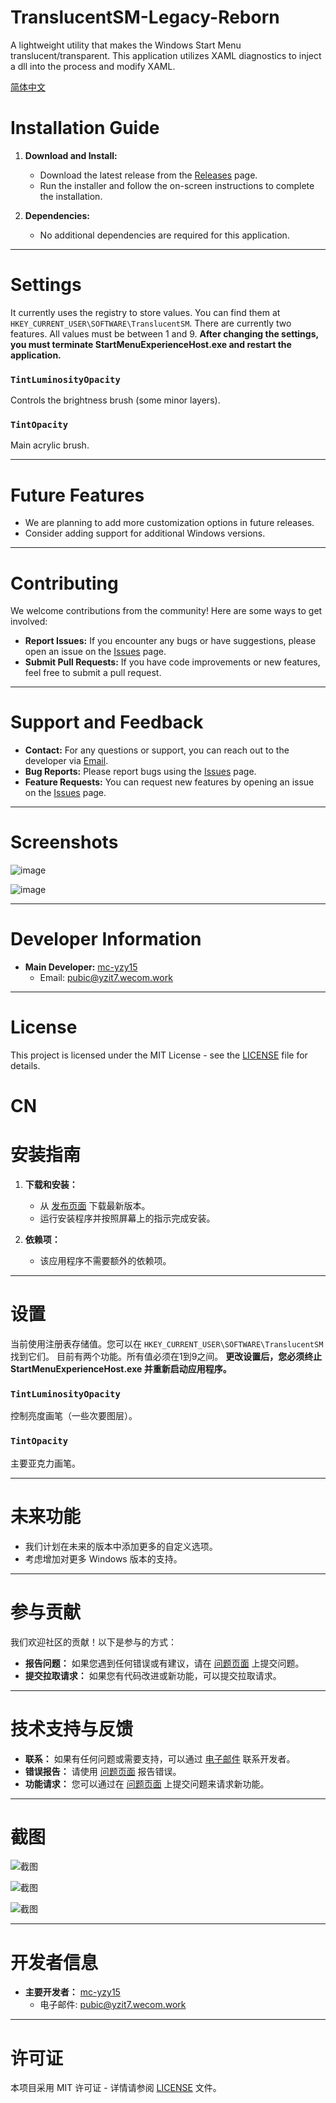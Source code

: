 # TranslucentSM-Legacy-Reborn

A lightweight utility that makes the Windows Start Menu translucent/transparent.
This application utilizes XAML diagnostics to inject a dll into the process and modify XAML.

[简体中文](#cn)

# Installation Guide
1. **Download and Install:**
   - Download the latest release from the [Releases](https://github.com/mc-yzy15/TranslucentSM-Legacy-Reborn/releases) page.
   - Run the installer and follow the on-screen instructions to complete the installation.

2. **Dependencies:**
   - No additional dependencies are required for this application.

---

# Settings
It currently uses the registry to store values. You can find them at ```HKEY_CURRENT_USER\SOFTWARE\TranslucentSM```.
There are currently two features. All values must be between 1 and 9.
**After changing the settings, you must terminate StartMenuExperienceHost.exe and restart the application.**
### `TintLuminosityOpacity` 
Controls the brightness brush (some minor layers).

### `TintOpacity`
Main acrylic brush.

---

# Future Features
- We are planning to add more customization options in future releases.
- Consider adding support for additional Windows versions.

---

# Contributing
We welcome contributions from the community! Here are some ways to get involved:
- **Report Issues:** If you encounter any bugs or have suggestions, please open an issue on the [Issues](https://github.com/mc-yzy15/TranslucentSM-Legacy-Reborn/issues) page.
- **Submit Pull Requests:** If you have code improvements or new features, feel free to submit a pull request.

---

# Support and Feedback
- **Contact:** For any questions or support, you can reach out to the developer via [Email](mailto:pubic@yzit7.wecom.work).
- **Bug Reports:** Please report bugs using the [Issues](https://github.com/mc-yzy15/TranslucentSM-Legacy-Reborn/issues) page.
- **Feature Requests:** You can request new features by opening an issue on the [Issues](https://github.com/mc-yzy15/TranslucentSM-Legacy-Reborn/issues) page.

---

# Screenshots
![image](https://github.com/rounk-ctrl/TranslucentSM/assets/70931017/4a569f8c-f66a-45d3-9881-7d4a39a5063)

![image](https://github.com/rounk-ctrl/TranslucentSM/assets/70931017/2987e096-7334-4172-a25b-0ddf9ee2665f)

---

# Developer Information
- **Main Developer:** [mc-yzy15](https://github.com/mc-yzy15)
  - Email: pubic@yzit7.wecom.work

---

# License
This project is licensed under the MIT License - see the [LICENSE](LICENSE) file for details.

# CN

# 安装指南
1. **下载和安装：**
   - 从 [发布页面](https://github.com/mc-yzy15/TranslucentSM-Legacy-Reborn/releases) 下载最新版本。
   - 运行安装程序并按照屏幕上的指示完成安装。

2. **依赖项：**
   - 该应用程序不需要额外的依赖项。

---

# 设置
当前使用注册表存储值。您可以在 ```HKEY_CURRENT_USER\SOFTWARE\TranslucentSM``` 找到它们。
目前有两个功能。所有值必须在1到9之间。
**更改设置后，您必须终止 StartMenuExperienceHost.exe 并重新启动应用程序。**
### `TintLuminosityOpacity` 
控制亮度画笔（一些次要图层）。

### `TintOpacity`
主要亚克力画笔。

---

# 未来功能
- 我们计划在未来的版本中添加更多的自定义选项。
- 考虑增加对更多 Windows 版本的支持。

---

# 参与贡献
我们欢迎社区的贡献！以下是参与的方式：
- **报告问题：** 如果您遇到任何错误或有建议，请在 [问题页面](https://github.com/mc-yzy15/TranslucentSM-Legacy-Reborn/issues) 上提交问题。
- **提交拉取请求：** 如果您有代码改进或新功能，可以提交拉取请求。

---

# 技术支持与反馈
- **联系：** 如果有任何问题或需要支持，可以通过 [电子邮件](mailto:pubic@yzit7.wecom.work) 联系开发者。
- **错误报告：** 请使用 [问题页面](https://github.com/mc-yzy15/TranslucentSM-Legacy-Reborn/issues) 报告错误。
- **功能请求：** 您可以通过在 [问题页面](https://github.com/mc-yzy15/TranslucentSM-Legacy-Reborn/issues) 上提交问题来请求新功能。

---

# 截图
![截图](https://github.com/rounk-ctrl/TranslucentSM/assets/70931017/4a569f8c-f66a-45d3-9881-7d4a39a5063)

![截图](https://github.com/rounk-ctrl/TranslucentSM/assets/70931017/2987e096-7334-4172-a25b-0ddf9ee2665f)

![截图](https://github.com/rounk-ctrl/TranslucentSM-Legacy-Reborn/assets/70931017/new-setting-screenshot.png) <!-- 根据需要添加更多截图 -->

---

# 开发者信息
- **主要开发者：** [mc-yzy15](https://github.com/mc-yzy15)
  - 电子邮件: pubic@yzit7.wecom.work

---

# 许可证
本项目采用 MIT 许可证 - 详情请参阅 [LICENSE](LICENSE) 文件。